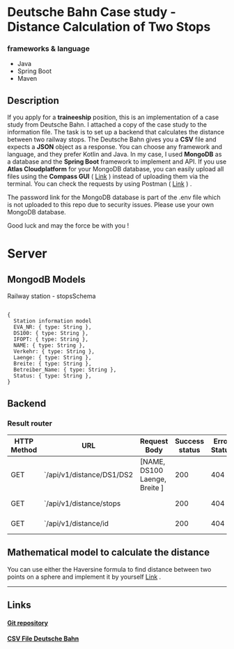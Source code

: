 # Deutsche Bahn Case study - Distance Calculation of Two Stops
### frameworks & language
 - Java
 - Spring Boot
 - Maven

## Description 
If you apply for a **traineeship** position, this is an implementation of a case study from Deutsche Bahn. I attached a copy of the case study to the information file. The task is to set up a backend that calculates the distance between two railway stops. The Deutsche Bahn gives you a **CSV** file and expects a **JSON** object as a response. You can choose any framework and language, and they prefer Kotlin and Java. In my case, I used **MongoDB** as a database and the **Spring Boot** framework to implement and API. If you use **Atlas Cloudplatform** for your MongoDB database, you can easily upload all files using the **Compass GUI** ( [Link](https://www.mongodb.com/try/download/compass) ) instead of uploading them via the terminal. You can check the requests by using Postman  ( [Link](https://learning.postman.com/docs/sending-requests/requests/) ) . 

The password link for the MongoDB database is part of the .env file which is not uploaded to this repo due to security issues. Please use your own MongoDB database.

Good luck and may the force be with you !

# Server 

## MongodB Models
Railway station - stopsSchema
```

{
  Station information model
  EVA_NR: { type: String },
  DS100: { type: String },
  IFOPT: { type: String },
  NAME: { type: String },
  Verkehr: { type: String },
  Laenge: { type: String },
  Breite: { type: String },
  Betreiber_Name: { type: String },
  Status: { type: String },
}
```

## Backend

### Result router

| HTTP Method | URL            | Request Body                                                 | Success status | Error Status | Description                                                  |
| ----------- | -------------- | ------------------------------------------------------------ | -------------- | ------------ | ------------------------------------------------------------ |
| GET         | `/api/v1/distance/DS1/DS2     |  [NAME, DS100 Laenge, Breite ]                                                            | 200            | 404          | Get station information for calculation.           |
| GET         | `/api/v1/distance/stops     |                                                              | 200            | 404          | Get all stations.          |
| GET         | `/api/v1/distance/id     |                                                              | 200            | 404          | Get station by id.          |


 ## Mathematical model to calculate the distance
 You can use either the Haversine formula to find distance between two points on a sphere and implement it by yourself [Link](https://www.geeksforgeeks.org/haversine-formula-to-find-distance-between-two-points-on-a-sphere/) .
              
---
## Links
#### [Git repository](https://github.com/akolundzic/DBCaseStudyJava.git)
#### [CSV File Deutsche Bahn](https://data.deutschebahn.com/dataset/data-haltestellen.html#)












